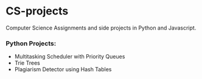 # CS-projects
Computer Science Assignments and side projects in Python and Javascript.

### Python Projects:
- Multitasking Scheduler with Priority Queues 
- Trie Trees 
- Plagiarism Detector using Hash Tables

